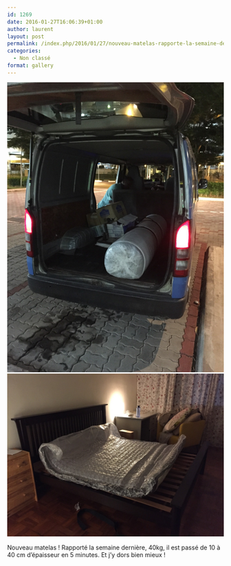 ```yaml
---
id: 1269
date: 2016-01-27T16:06:39+01:00
author: laurent
layout: post
permalink: /index.php/2016/01/27/nouveau-matelas-rapporte-la-semaine-derniere/
categories:
  - Non classé
format: gallery
---
```

<img src="/images/2016/01/tumblr_o1mcr53Ncb1uuvt0bo1_1280.jpg" />
<img src="/images/2016/01/tumblr_o1mcr53Ncb1uuvt0bo2_1280.jpg" />

Nouveau matelas ! Rapporté la semaine dernière, 40kg, il est passé de 10 à 40 cm d&rsquo;épaisseur en 5 minutes. Et j&rsquo;y dors bien mieux !